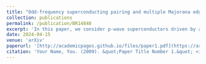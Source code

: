 ```yaml
---
title: "Odd-frequency superconducting pairing and multiple Majorana edge modes in driven topological superconductors"
collection: publications
permalink: /publication/BR14848
excerpt: 'In this paper, we consider p-wave superconductors driven by a time-periodic field and investigate the emergence of MZMs and odd-frequency pairing.'
date: 2024-04-15
venue: 'arXiv'
paperurl: '[http://academicpages.github.io/files/paper1.pdf](https://arxiv.org/abs/2404.09517)'
citation: 'Your Name, You. (2009). &quot;Paper Title Number 1.&quot; <i>Journal 1</i>. 1(1).'
---
```

